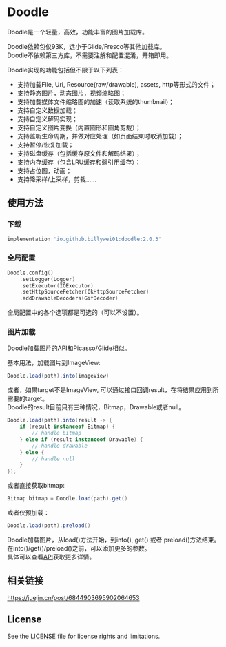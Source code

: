 # Doodle

Doodle是一个轻量，高效，功能丰富的图片加载库。<br/>

Doodle依赖包仅93K，远小于Glide/Fresco等其他加载库。<br/>
Doodle不依赖第三方库，不需要注解和配置混淆，开箱即用。<br/>

Doodle实现的功能包括但不限于以下列表：

- 支持加载File, Uri, Resource(raw/drawable), assets, http等形式的文件；
- 支持静态图片，动态图片，视频缩略图；
- 支持加载媒体文件缩略图的加速（读取系统的thumbnail)；
- 支持自定义数据加载；
- 支持自定义解码实现；
- 支持自定义图片变换（内置圆形和圆角剪裁）；
- 支持监听生命周期，并做对应处理（如页面结束时取消加载）；
- 支持暂停/恢复加载；
- 支持磁盘缓存（包括缓存原文件和解码结果）；
- 支持内存缓存（包含LRU缓存和弱引用缓存）；
- 支持占位图，动画；
- 支持降采样/上采样，剪裁……


## 使用方法

### 下载
```gradle
implementation 'io.github.billywei01:doodle:2.0.3'
```

### 全局配置
```kotlin
Doodle.config()
    .setLogger(Logger)
    .setExecutor(IOExecutor)
    .setHttpSourceFetcher(OkHttpSourceFetcher)
    .addDrawableDecoders(GifDecoder)
```
全局配置中的各个选项都是可选的（可以不设置）。

### 图片加载
Doodle加载图片的API和Picasso/Glide相似。

基本用法，加载图片到ImageView:
```java
Doodle.load(path).into(imageView)
```

或者，如果target不是ImageView, 可以通过接口回调result，在将结果应用到所需要的target。<br/>
Doodle的result目前只有三种情况，Bitmap，Drawable或者null。
```java
Doodle.load(path).into(result -> {
    if (result instanceof Bitmap) {
        // handle bitmap
    } else if (result instanceof Drawable) {
        // handle drawable
    } else { 
        // handle null
    }
});
```

或者直接获取bitmap:
```java
Bitmap bitmap = Doodle.load(path).get()
```

或者仅预加载：
```java
Doodle.load(path).preload()
```

Doodle加载图片，从load()方法开始，到into(), get() 或者 preload()方法结束。<br/>
在into()/get()/preload()之前，可以添加更多的参数。<br/>
具体可以查看[API](API_CN.md)获取更多详情。


## 相关链接

https://juejin.cn/post/6844903695902064653

## License
See the [LICENSE](LICENSE.md) file for license rights and limitations.
